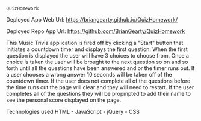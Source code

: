                                                                   QuizHomework
                                                                  
 Deployed App Web Url: https://briangearty.github.io/QuizHomework/
 
 Deployed Repo App Url: https://github.com/BrianGearty/QuizHomework
 
 This Music Trivia application is fired off by clicking a "Start" button that initiates a countdown timer and displays the first question. When the first question is displayed the user will have 3 choices to choose from.
 Once a choice is taken the user will be brought to the next question so on and so forth until all the questions have been answered and or the timer runs out. If a user chooses a wrong answer 10 seconds will be taken off of 
 the countdown timer. If the user does not complete all of the questions before the time runs out the page will clear and they will need to restart. If the user completes all of the questions they will be propmpted to add
 their name to see the personal score displayed on the page.
 
 Technologies used HTML - JavaScript - jQuery - CSS
